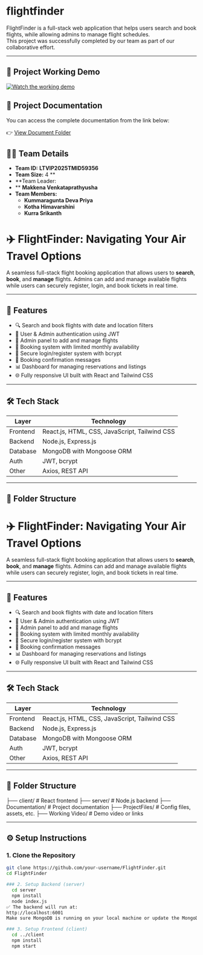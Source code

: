 # flightfinder

FlightFinder is a full-stack web application that helps users search and book flights, while allowing admins to manage flight schedules.  
This project was successfully completed by our team as part of our collaborative effort.

---
## 🚀 Project Working Demo

[![Watch the working demo](https://img.shields.io/badge/View-Working%20Demo-blue?logo=google-drive)](https://drive.google.com/file/d/1TK3Q6BXr5X6tiIUkyJfjwjSTpIU6qQ3x/view?usp=sharing)

## 📄 Project Documentation

You can access the complete documentation from the link below:

👉 [View Document Folder](https://drive.google.com/drive/folders/19rsn1jEN3DxbD5QJI2xA0dEe0aZao9B2)
## 👨‍💻 Team Details

- **Team ID:** **LTVIP2025TMID59356**
- **Team Size:** 4 ** 
- **Team Leader:
-   ** **Makkena Venkataprathyusha**  
- **Team Members:**  
  - **Kummaragunta Deva Priya**  
  - **Kotha Himavarshini**  
  - **Kurra Srikanth**

# ✈️ FlightFinder: Navigating Your Air Travel Options

A seamless full-stack flight booking application that allows users to **search**, **book**, and **manage** flights. Admins can add and manage available flights while users can securely register, login, and book tickets in real time.

---

## 🚀 Features

- 🔍 Search and book flights with date and location filters  
- 👤 User & Admin authentication using JWT  
- 🛫 Admin panel to add and manage flights  
- 📅 Booking system with limited monthly availability  
- 🔐 Secure login/register system with bcrypt  
- 📧 Booking confirmation messages  
- 📊 Dashboard for managing reservations and listings  
- 🌐 Fully responsive UI built with React and Tailwind CSS

---

## 🛠️ Tech Stack

| Layer       | Technology                     |
|-------------|--------------------------------|
| Frontend    | React.js, HTML, CSS, JavaScript, Tailwind CSS |
| Backend     | Node.js, Express.js            |
| Database    | MongoDB with Mongoose ORM      |
| Auth        | JWT, bcrypt                    |
| Other       | Axios, REST API                |

---

## 📁 Folder Structure

# ✈️ FlightFinder: Navigating Your Air Travel Options

A seamless full-stack flight booking application that allows users to **search**, **book**, and **manage** flights. Admins can add and manage available flights while users can securely register, login, and book tickets in real time.

---

## 🚀 Features

- 🔍 Search and book flights with date and location filters  
- 👤 User & Admin authentication using JWT  
- 🛫 Admin panel to add and manage flights  
- 📅 Booking system with limited monthly availability  
- 🔐 Secure login/register system with bcrypt  
- 📧 Booking confirmation messages  
- 📊 Dashboard for managing reservations and listings  
- 🌐 Fully responsive UI built with React and Tailwind CSS

---

## 🛠️ Tech Stack

| Layer       | Technology                     |
|-------------|--------------------------------|
| Frontend    | React.js, HTML, CSS, JavaScript, Tailwind CSS |
| Backend     | Node.js, Express.js            |
| Database    | MongoDB with Mongoose ORM      |
| Auth        | JWT, bcrypt                    |
| Other       | Axios, REST API                |

---

## 📁 Folder Structure

├── client/ # React frontend
├── server/ # Node.js backend
├── Documentation/ # Project documentation
├── ProjectFiles/ # Config files, assets, etc.
├──  Working Video/ # Demo video or links


---

## ⚙️ Setup Instructions

### 1. Clone the Repository

```bash
git clone https://github.com/your-username/FlightFinder.git
cd FlightFinder

### 2. Setup Backend (server)
  cd server
  npm install
  node index.js
✅ The backend will run at:
http://localhost:6001
Make sure MongoDB is running on your local machine or update the MongoDB connection string in server/config/db.js accordingly.

### 3. Setup Frontend (client)
  cd ../client
  npm install
  npm start


